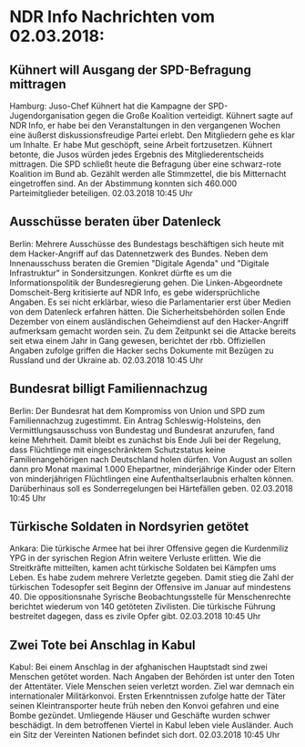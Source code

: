 # NDR Info Nachrichten vom 02.03.2018:


## Kühnert will Ausgang der SPD-Befragung mittragen
Hamburg: Juso-Chef Kühnert hat die Kampagne der SPD-Jugendorganisation gegen die Große Koalition verteidigt. Kühnert sagte auf NDR Info, er habe bei den Veranstaltungen in den vergangenen Wochen eine äußerst diskussionsfreudige Partei erlebt. Den Mitgliedern gehe es klar um Inhalte. Er habe Mut geschöpft, seine Arbeit fortzusetzen. Kühnert betonte, die Jusos würden jedes Ergebnis des Mitgliederentscheids mittragen. Die SPD schließt heute die Befragung über eine schwarz-rote Koalition im Bund ab. Gezählt werden alle Stimmzettel, die bis Mitternacht eingetroffen sind. An der Abstimmung konnten sich 460.000 Parteimitglieder beteiligen. 02.03.2018 10:45 Uhr 

## Ausschüsse beraten über Datenleck
Berlin: Mehrere Ausschüsse des Bundestags beschäftigen sich heute mit dem Hacker-Angriff auf das Datennetzwerk des Bundes. Neben dem Innenausschuss beraten die Gremien "Digitale Agenda" und "Digitale Infrastruktur" in Sondersitzungen. Konkret dürfte es um die Informationspolitik der Bundesregierung gehen. Die Linken-Abgeordnete Domscheit-Berg kritisierte auf NDR Info, es gebe widersprüchliche Angaben. Es sei nicht erklärbar, wieso die Parlamentarier erst über Medien von dem Datenleck erfahren hätten. Die Sicherheitsbehörden sollen Ende Dezember von einem ausländischen Geheimdienst auf den Hacker-Angriff aufmerksam gemacht worden sein. Zu dem Zeitpunkt sei die Attacke bereits seit etwa einem Jahr in Gang gewesen, berichtet der rbb. Offiziellen Angaben zufolge griffen die Hacker sechs Dokumente mit Bezügen zu Russland und der Ukraine ab. 02.03.2018 10:45 Uhr 

## Bundesrat billigt Familiennachzug
Berlin: Der Bundesrat hat dem Kompromiss von Union und SPD zum Familiennachzug zugestimmt. Ein Antrag Schleswig-Holsteins, den Vermittlungsausschuss von Bundestag und Bundesrat anzurufen, fand keine Mehrheit. Damit bleibt es zunächst bis Ende Juli bei der Regelung, dass Flüchtlinge mit eingeschränktem Schutzstatus keine Familienangehörigen nach Deutschland holen dürfen. Von August an sollen dann pro Monat maximal 1.000 Ehepartner, minderjährige Kinder oder Eltern von minderjährigen Flüchtlingen eine Aufenthaltserlaubnis erhalten können. Darüberhinaus soll es Sonderregelungen bei Härtefällen geben. 02.03.2018 10:45 Uhr 

## Türkische Soldaten in Nordsyrien getötet
Ankara: Die türkische Armee hat bei ihrer Offensive gegen die Kurdenmiliz YPG in der syrischen Region Afrin weitere Verluste erlitten. Wie die Streitkräfte mitteilten, kamen acht türkische Soldaten bei Kämpfen ums Leben. Es habe zudem mehrere Verletzte gegeben. Damit stieg die Zahl der türkischen Todesopfer seit Beginn der Offensive im Januar auf mindestens 40. Die oppositionsnahe Syrische Beobachtungsstelle für Menschenrechte berichtet wiederum von 140 getöteten Zivilisten. Die türkische Führung bestreitet dagegen, dass es zivile Opfer gibt. 02.03.2018 10:45 Uhr 

## Zwei Tote bei Anschlag in Kabul
Kabul: Bei einem Anschlag in der afghanischen Hauptstadt sind zwei Menschen getötet worden. Nach Angaben der Behörden ist unter den Toten der Attentäter. Viele Menschen seien verletzt worden. Ziel war demnach ein internationaler Militärkonvoi. Ersten Erkenntnissen zufolge hatte der Täter seinen Kleintransporter heute früh neben den Konvoi gefahren und eine Bombe gezündet. Umliegende Häuser und Geschäfte wurden schwer beschädigt. In dem betroffenen Viertel in Kabul leben viele Ausländer. Auch ein Sitz der Vereinten Nationen befindet sich dort. 02.03.2018 10:45 Uhr 
